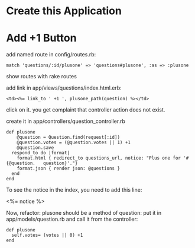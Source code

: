 Create this Application
========================



Add +1 Button
==============

add named route in config/routes.rb:

    match 'questions/:id/plusone' => 'questions#plusone', :as => :plusone

show routes with rake routes

add link in app/views/questions/index.html.erb:

    <td><%= link_to ' +1 ', plusone_path(question) %></td>


click on it. you get complaint that controller action does not exist.

create it in app/controllers/question_controller.rb

    def plusone
        @question = Question.find(request[:id])
        @question.votes = (@question.votes || 1) +1
        @question.save
      respond_to do |format|
        format.html { redirect_to questions_url, notice: "Plus one for '#{@question.   question}'."}
        format.json { render json: @questions }
      end
    end

To see the notice in the index, you need to add this line:

<p id="notice"><%= notice %></p>


Now, refactor: plusone should be a method of question: put it in app/models/question.rb and call it from the controller:

    def plusone
      self.votes= (votes || 0) +1
    end

